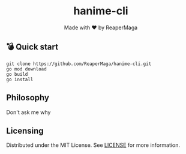 <span align="center">

<h1>hanime-cli </h1>
<p>Made with ❤️ by ReaperMaga</p>

</span>

## 💣 Quick start

```
git clone https://github.com/ReaperMaga/hanime-cli.git
go mod download
go build
go install
```

## Philosophy

Don't ask me why

## Licensing

Distributed under the MIT License. See [LICENSE](LICENSE) for more information.